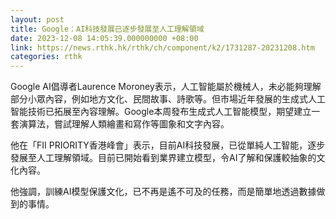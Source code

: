 ```yaml
---
layout: post
title: Google：AI科技發展已逐步發展至人工理解領域
date: 2023-12-08 14:05:39.000000000 +08:00
link: https://news.rthk.hk/rthk/ch/component/k2/1731287-20231208.htm
categories: rthk
---
```


Google AI倡導者Laurence Moroney表示，人工智能屬於機械人，未必能夠理解部分小眾內容，例如地方文化、民間故事、詩歌等。但市場近年發展的生成式人工智能技術已拓展至內容理解。Google本周發布生成式人工智能模型，期望建立一套演算法，嘗試理解人類繪畫和寫作等圖象和文字內容。

他在「FII PRIORITY香港峰會」表示，目前AI科技發展，已從單純人工智能，逐步發展至人工理解領域。目前已開始看到業界建立模型，令AI了解和保護較抽象的文化內容。

他強調，訓練AI模型保護文化，已不再是遙不可及的任務，而是簡單地透過數據做到的事情。
